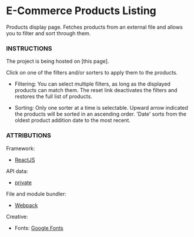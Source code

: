 # E-Commerce Products Listing

Products display page. Fetches products from an external file and allows you to filter and sort through them.

### INSTRUCTIONS

The project is being hosted on [this page].

Click on one of the filters and/or sorters to apply them to the products.

* Filtering:
   You can select multiple filters, as long as the displayed products can match them.
   The reset link deactivates the filters and restores the full list of products.


* Sorting:
   Only one sorter at a time is selectable.
   Upward arrow indicated the products will be sorted in an ascending order.
   'Date' sorts from the oldest product addition date to the most recent.

### ATTRIBUTIONS

Framework:
- [ReactJS](https://facebook.github.io/react)

API data:
- [private](http://sneakpeeq-sites.s3.amazonaws.com/interviews/ce/feeds/store.js)

File and module bundler:
- [Webpack](https://webpack.github.io)

Creative:
- Fonts: [Google Fonts](https://fonts.google.com)
